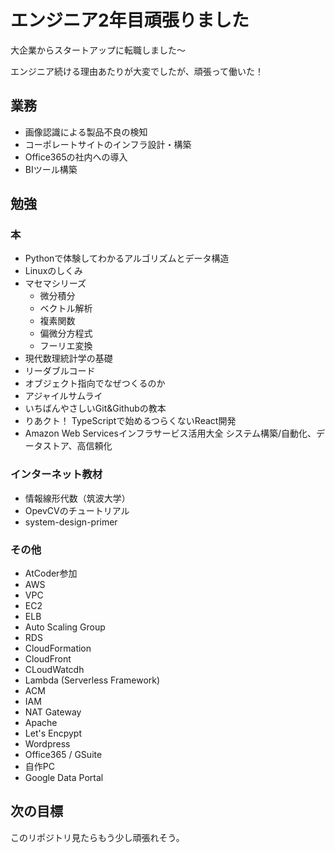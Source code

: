 # エンジニア2年目頑張りました
大企業からスタートアップに転職しました～ 

エンジニア続ける理由あたりが大変でしたが、頑張って働いた！

## 業務
- 画像認識による製品不良の検知
- コーポレートサイトのインフラ設計・構築
- Office365の社内への導入
- BIツール構築

## 勉強
### 本
- Pythonで体験してわかるアルゴリズムとデータ構造
- Linuxのしくみ
- マセマシリーズ
    - 微分積分
    - ベクトル解析
    - 複素関数
    - 偏微分方程式
    - フーリエ変換
- 現代数理統計学の基礎
- リーダブルコード
- オブジェクト指向でなぜつくるのか
- アジャイルサムライ
- いちばんやさしいGit&Githubの教本
- りあクト！ TypeScriptで始めるつらくないReact開発
- Amazon Web Servicesインフラサービス活用大全 システム構築/自動化、データストア、高信頼化 

### インターネット教材
- 情報線形代数（筑波大学）
- OpevCVのチュートリアル
- system-design-primer

### その他
- AtCoder参加
- AWS
 - VPC
 - EC2
 - ELB
 - Auto Scaling Group
 - RDS
 - CloudFormation
 - CloudFront
 - CLoudWatcdh
 - Lambda (Serverless Framework)
 - ACM
 - IAM
 - NAT Gateway
- Apache
- Let's Encpypt
- Wordpress
- Office365 / GSuite
- 自作PC
- Google Data Portal

## 次の目標
このリポジトリ見たらもう少し頑張れそう。
